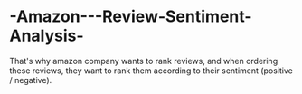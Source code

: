 # -Amazon---Review-Sentiment-Analysis-
That's why amazon company wants to rank reviews, and when ordering these reviews, they want to rank them according to their sentiment (positive / negative).
